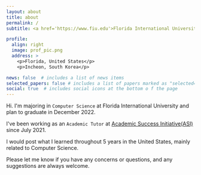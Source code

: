 ```yaml
---
layout: about
title: about
permalink: /
subtitle: <a href='https://www.fiu.edu'>Florida International University</a>. Computer Science(B.S)

profile:
  align: right
  image: prof_pic.png
  address: >
    <p>Florida, United States</p>
    <p>Incheon, South Korea</p>

news: false  # includes a list of news items
selected_papers: false # includes a list of papers marked as "selected={true}"
social: true  # includes social icons at the bottom o f the page
---
```


Hi. I'm majoring in `Computer Science` at Florida International University and plan to graduate in December 2022.

I've been working as an `Academic Tutor` at <a href="https://asiportal.cis.fiu.edu/">Academic Success Initiative(ASI)</a> since July 2021.

I would post what I learned throughout 5 years in the United States, mainly related to Computer Science.

Please let me know if you have any concerns or questions, and any suggestions are always welcome.